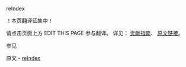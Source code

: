  reIndex

 ！本页翻译征集中！

请点击页面上方 EDIT THIS PAGE 参与翻译。
详见：
[贡献指南]( https://github.com/whaleal/MongoDB-Manual-zh/blob/master/CONTRIBUTING.md )、
[原文链接](  https://docs.mongodb.com/manual/reference/command/reIndex/  )。

 参见

原文 - [reIndex]( https://docs.mongodb.com/manual/reference/command/reIndex/ )

